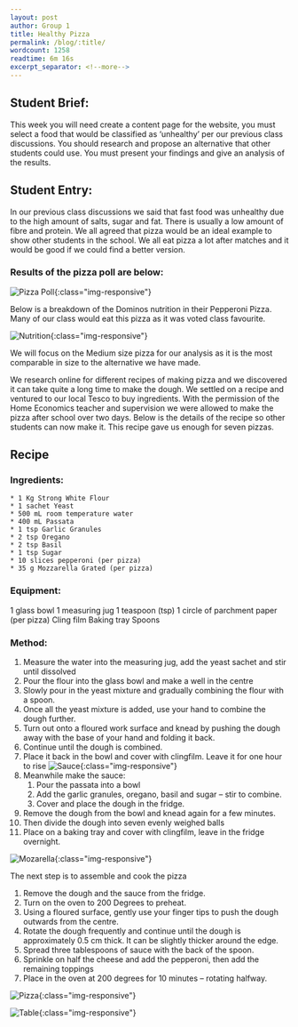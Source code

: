 ```yaml
---
layout: post
author: Group 1
title: Healthy Pizza
permalink: /blog/:title/
wordcount: 1258
readtime: 6m 16s
excerpt_separator: <!--more-->
---
```


## Student Brief:

This week you will need create a content page for the website, you must select a food that would be classified as ‘unhealthy’ per our previous class discussions. You should research and propose an alternative that other students could use. You must present your findings and give an analysis of the results.

<!--more-->

## Student Entry:

In our previous class discussions we said that fast food was unhealthy due to the high amount of salts, sugar and fat. There is usually a low amount of fibre and protein. We all agreed that pizza would be an ideal example to show other students in the school. We all eat pizza a lot after matches and it would be good if we could find a better version.

### Results of the pizza poll are below:

![Pizza Poll](/images/complex-numbers/pizza.png){:class="img-responsive"}

Below is a breakdown of the Dominos nutrition in their Pepperoni Pizza. Many of our class would eat this pizza as it was voted class favourite.

![Nutrition](/images/complex-numbers/nutrition.png){:class="img-responsive"}

We will focus on the Medium size pizza for our analysis as it is the most comparable in size to the alternative we have made.

We research online for different recipes of making pizza and we discovered it can take quite a long time to make the dough. We settled on a recipe and ventured to our local Tesco to buy ingredients. With the permission of the Home Economics teacher and supervision we were allowed to make the pizza after school over two days. Below is the details of the recipe so other students can now make it. This recipe gave us enough for seven pizzas.

## Recipe

### Ingredients:

    * 1 Kg Strong White Flour
    * 1 sachet Yeast
    * 500 mL room temperature water
    * 400 mL Passata
    * 1 tsp Garlic Granules
    * 2 tsp Oregano
    * 2 tsp Basil
    * 1 tsp Sugar
    * 10 slices pepperoni (per pizza)
    * 35 g Mozzarella Grated (per pizza)

### Equipment:

1 glass bowl
1 measuring jug
1 teaspoon (tsp)
1 circle of parchment paper (per pizza)
Cling film
Baking tray
Spoons

### Method:

1. Measure the water into the measuring jug, add the yeast sachet and stir until dissolved
2. Pour the flour into the glass bowl and make a well in the centre
3. Slowly pour in the yeast mixture and gradually combining the flour with a spoon.
4. Once all the yeast mixture is added, use your hand to combine the dough further.
5. Turn out onto a floured work surface and knead by pushing the dough away with the base of your hand and folding it back.
6. Continue until the dough is combined.
7. Place it back in the bowl and cover with clingfilm. Leave it for one hour to rise
   ![Sauce](/images/complex-numbers/spice.png){:class="img-responsive"}
8. Meanwhile make the sauce:
    1. Pour the passata into a bowl
    2. Add the garlic granules, oregano, basil and sugar – stir to combine.
    3. Cover and place the dough in the fridge.
9. Remove the dough from the bowl and knead again for a few minutes.
10. Then divide the dough into seven evenly weighed balls
11. Place on a baking tray and cover with clingfilm, leave in the fridge overnight.

![Mozarella](/images/complex-numbers/moz.png){:class="img-responsive"}

The next step is to assemble and cook the pizza

1. Remove the dough and the sauce from the fridge.
2. Turn on the oven to 200 Degrees to preheat.
3. Using a floured surface, gently use your finger tips to push the dough outwards from the centre.
4. Rotate the dough frequently and continue until the dough is approximately 0.5 cm thick. It can be slightly thicker around the edge.
5. Spread three tablespoons of sauce with the back of the spoon.
6. Sprinkle on half the cheese and add the pepperoni, then add the remaining toppings
7. Place in the oven at 200 degrees for 10 minutes – rotating halfway.

![Pizza](/images/complex-numbers/za.png){:class="img-responsive"}

![Table](/images/complex-numbers/table.png){:class="img-responsive"}
